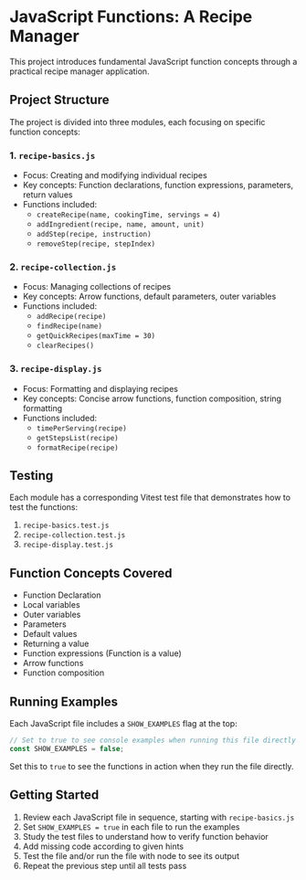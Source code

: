 # JavaScript Functions: A Recipe Manager

This project introduces fundamental JavaScript function concepts through a practical recipe manager application.

## Project Structure

The project is divided into three modules, each focusing on specific function concepts:

### 1. `recipe-basics.js`
- Focus: Creating and modifying individual recipes
- Key concepts: Function declarations, function expressions, parameters, return values
- Functions included:
  - `createRecipe(name, cookingTime, servings = 4)`
  - `addIngredient(recipe, name, amount, unit)`
  - `addStep(recipe, instruction)`
  - `removeStep(recipe, stepIndex)`

### 2. `recipe-collection.js`
- Focus: Managing collections of recipes
- Key concepts: Arrow functions, default parameters, outer variables
- Functions included:
  - `addRecipe(recipe)`
  - `findRecipe(name)`
  - `getQuickRecipes(maxTime = 30)`
  - `clearRecipes()`

### 3. `recipe-display.js`
- Focus: Formatting and displaying recipes
- Key concepts: Concise arrow functions, function composition, string formatting
- Functions included:
  - `timePerServing(recipe)`
  - `getStepsList(recipe)`
  - `formatRecipe(recipe)`

## Testing

Each module has a corresponding Vitest test file that demonstrates how to test the functions:

1. `recipe-basics.test.js`
2. `recipe-collection.test.js`
3. `recipe-display.test.js`

## Function Concepts Covered

- Function Declaration
- Local variables
- Outer variables
- Parameters
- Default values
- Returning a value
- Function expressions (Function is a value)
- Arrow functions
- Function composition

## Running Examples

Each JavaScript file includes a `SHOW_EXAMPLES` flag at the top:

```javascript
// Set to true to see console examples when running this file directly
const SHOW_EXAMPLES = false;
```

Set this to `true` to see the functions in action when they run the file directly.

## Getting Started

1. Review each JavaScript file in sequence, starting with `recipe-basics.js`
2. Set `SHOW_EXAMPLES = true` in each file to run the examples
3. Study the test files to understand how to verify function behavior
4. Add missing code according to given hints
5. Test the file and/or run the file with node to see its output
6. Repeat the previous step until all tests pass
